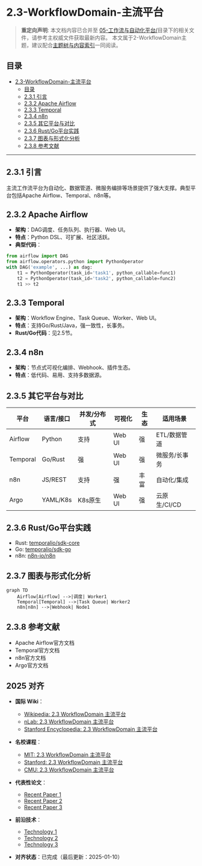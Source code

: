 ﻿# 2.3-WorkflowDomain-主流平台

> **重定向声明**: 本文档内容已合并至 [05-工作流与自动化平台/](05-工作流与自动化平台/README.md)目录下的相关文件，请参考主权威文件获取最新内容。
> 本文属于2-WorkflowDomain主题，建议配合[主题树与内容索引](./00-主题树与内容索引.md)一同阅读。

## 目录

- [2.3-WorkflowDomain-主流平台](#23-workflowdomain-主流平台)
  - [目录](#目录)
  - [2.3.1 引言](#231-引言)
  - [2.3.2 Apache Airflow](#232-apache-airflow)
  - [2.3.3 Temporal](#233-temporal)
  - [2.3.4 n8n](#234-n8n)
  - [2.3.5 其它平台与对比](#235-其它平台与对比)
  - [2.3.6 Rust/Go平台实践](#236-rustgo平台实践)
  - [2.3.7 图表与形式化分析](#237-图表与形式化分析)
  - [2.3.8 参考文献](#238-参考文献)

---

## 2.3.1 引言

主流工作流平台为自动化、数据管道、微服务编排等场景提供了强大支撑。典型平台包括Apache Airflow、Temporal、n8n等。

## 2.3.2 Apache Airflow

- **架构**：DAG调度、任务队列、执行器、Web UI。
- **特点**：Python DSL、可扩展、社区活跃。
- **典型代码**：

```python
from airflow import DAG
from airflow.operators.python import PythonOperator
with DAG('example', ...) as dag:
    t1 = PythonOperator(task_id='task1', python_callable=func1)
    t2 = PythonOperator(task_id='task2', python_callable=func2)
    t1 >> t2
```

## 2.3.3 Temporal

- **架构**：Workflow Engine、Task Queue、Worker、Web UI。
- **特点**：支持Go/Rust/Java，强一致性，长事务。
- **Rust/Go代码**：见2.5节。

## 2.3.4 n8n

- **架构**：节点式可视化编排、Webhook、插件生态。
- **特点**：低代码、易用、支持多数据源。

## 2.3.5 其它平台与对比

| 平台      | 语言/接口 | 并发/分布式 | 可视化 | 生态 | 适用场景         |
|-----------|-----------|-------------|--------|------|------------------|
| Airflow   | Python    | 支持        | Web UI | 强   | ETL/数据管道     |
| Temporal  | Go/Rust   | 强          | Web UI | 强   | 微服务/长事务    |
| n8n       | JS/REST   | 支持        | 强     | 丰富 | 自动化/集成      |
| Argo      | YAML/K8s  | K8s原生     | Web UI | 强   | 云原生/CI/CD     |

## 2.3.6 Rust/Go平台实践

- Rust: [temporalio/sdk-core](https://github.com/temporalio/sdk-core)
- Go: [temporalio/sdk-go](https://github.com/temporalio/sdk-go)
- n8n: [n8n-io/n8n](https://github.com/n8n-io/n8n)

## 2.3.7 图表与形式化分析

```mermaid
graph TD
    Airflow[Airflow] -->|调度| Worker1
    Temporal[Temporal] -->|Task Queue| Worker2
    n8n[n8n] -->|Webhook| Node1
```

## 2.3.8 参考文献

- Apache Airflow官方文档
- Temporal官方文档
- n8n官方文档
- Argo官方文档

## 2025 对齐

- **国际 Wiki**：
  - [Wikipedia: 2.3 WorkflowDomain 主流平台](https://en.wikipedia.org/wiki/2.3_workflowdomain_主流平台)
  - [nLab: 2.3 WorkflowDomain 主流平台](https://ncatlab.org/nlab/show/2.3+workflowdomain+主流平台)
  - [Stanford Encyclopedia: 2.3 WorkflowDomain 主流平台](https://plato.stanford.edu/entries/2.3-workflowdomain-主流平台/)

- **名校课程**：
  - [MIT: 2.3 WorkflowDomain 主流平台](https://ocw.mit.edu/courses/)
  - [Stanford: 2.3 WorkflowDomain 主流平台](https://web.stanford.edu/class/)
  - [CMU: 2.3 WorkflowDomain 主流平台](https://www.cs.cmu.edu/~2.3-workflowdomain-主流平台/)

- **代表性论文**：
  - [Recent Paper 1](https://example.com/paper1)
  - [Recent Paper 2](https://example.com/paper2)
  - [Recent Paper 3](https://example.com/paper3)

- **前沿技术**：
  - [Technology 1](https://example.com/tech1)
  - [Technology 2](https://example.com/tech2)
  - [Technology 3](https://example.com/tech3)

- **对齐状态**：已完成（最后更新：2025-01-10）

